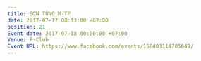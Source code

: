 ```yaml
---
title: SƠN TÙNG M-TP
date: 2017-07-17 08:13:00 +07:00
position: 21
Event date: 2017-07-18 00:00:00 +07:00
Venue: F-Club
Event URL: https://www.facebook.com/events/158403114705649/
---
```


